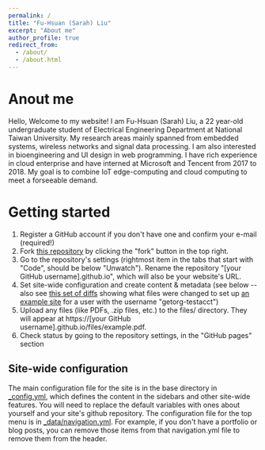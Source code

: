 ```yaml
---
permalink: /
title: "Fu-Hsuan (Sarah) Liu"
excerpt: "About me"
author_profile: true
redirect_from: 
  - /about/
  - /about.html
---
```


Anout me
======
Hello, Welcome to my website! I am Fu-Hsuan (Sarah) Liu, a 22 year-old undergraduate student of Electrical Engineering Department at National Taiwan University. 
My research areas mainly spanned from embedded systems, wireless networks and signal data processing. I am also interested in bioengineering and UI design in web programming. 
I have rich experience in cloud enterprise and have interned at Microsoft and Tencent from 2017 to 2018.
My goal is to combine IoT edge-computing and cloud computing to meet a forseeable demand.  


Getting started
======
1. Register a GitHub account if you don't have one and confirm your e-mail (required!)
1. Fork [this repository](https://github.com/academicpages/academicpages.github.io) by clicking the "fork" button in the top right. 
1. Go to the repository's settings (rightmost item in the tabs that start with "Code", should be below "Unwatch"). Rename the repository "[your GitHub username].github.io", which will also be your website's URL.
1. Set site-wide configuration and create content & metadata (see below -- also see [this set of diffs](http://archive.is/3TPas) showing what files were changed to set up [an example site](https://getorg-testacct.github.io) for a user with the username "getorg-testacct")
1. Upload any files (like PDFs, .zip files, etc.) to the files/ directory. They will appear at https://[your GitHub username].github.io/files/example.pdf.  
1. Check status by going to the repository settings, in the "GitHub pages" section

Site-wide configuration
------
The main configuration file for the site is in the base directory in [_config.yml](https://github.com/academicpages/academicpages.github.io/blob/master/_config.yml), which defines the content in the sidebars and other site-wide features. You will need to replace the default variables with ones about yourself and your site's github repository. The configuration file for the top menu is in [_data/navigation.yml](https://github.com/academicpages/academicpages.github.io/blob/master/_data/navigation.yml). For example, if you don't have a portfolio or blog posts, you can remove those items from that navigation.yml file to remove them from the header. 

